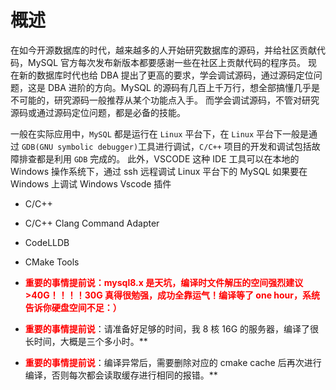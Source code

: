 # 概述

在如今开源数据库的时代，越来越多的人开始研究数据库的源码，并给社区贡献代码，MySQL 官方每次发布新版本都要感谢一些在社区上贡献代码的程序员。
现在新的数据库时代也给 DBA 提出了更高的要求，学会调试源码，通过源码定位问题，这是 DBA 进阶的方向。MySQL 的源码有几百上千万行，想全部搞懂几乎是不可能的，研究源码一般推荐从某个功能点入手。
而学会调试源码，不管对研究源码或通过源码定位问题，都是必备的技能。

一般在实际应用中，`MySQL` 都是运行在 `Linux` 平台下，在 `Linux` 平台下一般是通过 `GDB(GNU symbolic debugger)`工具进行调试，`C/C++` 项目的开发和调试包括故障排查都是利用 `GDB` 完成的。
此外，VSCODE 这种 IDE 工具可以在本地的 Windows 操作系统下，通过 ssh 远程调试 Linux 平台下的 MySQL
如果要在 Windows 上调试 Windows Vscode 插件

- C/C++
- C/C++ Clang Command Adapter
- CodeLLDB
- CMake Tools

- **<span style="color:red"> 重要的事情提前说：mysql8.x 是天坑，编译时文件解压的空间强烈建议>40G！！！！30G 真得很勉强，成功全靠运气！编译等了 one hour，系统告诉你硬盘空间不足：）</span>**
- **<span style="color:red">重要的事情提前说**：请准备好足够的时间，我 8 核 16G 的服务器，编译了很长时间，大概是三个多小时。</span>\*\*
- **<span style="color:red">重要的事情提前说**：编译异常后，需要删除对应的 cmake cache 后再次进行编译，否则每次都会读取缓存进行相同的报错。</span>\*\*
